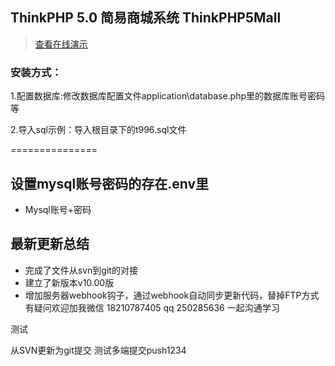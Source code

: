 

## ThinkPHP 5.0 简易商城系统 ThinkPHP5Mall

> [查看在线演示](http://open.gaoxueya.com)  


### 安装方式：

1.配置数据库:修改数据库配置文件application\database.php里的数据库账号密码等

2.导入sql示例：导入根目录下的t996.sql文件

===============

## 设置mysql账号密码的存在.env里
+ Mysql账号+密码 

## 最新更新总结
+ 完成了文件从svn到git的对接
+ 建立了新版本v10.00版
+ 增加服务器webhook钩子，通过webhook自动同步更新代码，替掉FTP方式
有疑问欢迎加我微信 18210787405  qq 250285636  一起沟通学习


 测试

 从SVN更新为git提交
 测试多端提交push1234